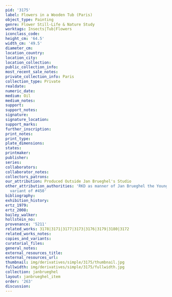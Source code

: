 ```yaml
---
pid: '3175'
label: Flowers in a Wooden Tub (Paris)
object_type: Painting
genre: Flower Still-Life & Nature Study
worktags: Insects|Tub|Flowers
iconclass_code:
height_cm: '64.5'
width_cm: '49.5'
diameter_cm:
location_country:
location_city:
location_collection:
public_collection_info:
most_recent_sale_notes:
private_collection_info: Paris
collection_type: Private
realdate:
numeric_date:
medium: Oil
medium_notes:
support:
support_notes:
signature:
signature_location:
support_marks:
further_inscription:
print_notes:
print_type:
plate_dimensions:
states:
printmaker:
publisher:
series:
collaborators:
collaborator_notes:
collectors_patrons:
our_attribution: Produced Outside Jan Brueghel's Studio
other_attribution_authorities: 'RKD as manner of Jan Brueghel the Younger|Ertz 2008-10,
  variant of #450'
bibliography:
exhibition_history:
ertz_1979:
ertz_2008:
bailey_walker:
hollstein_no:
provenance: '5211'
related_works: 3178|3171|3177|3173|3176|3179|3180|3172
related_works_notes:
copies_and_variants:
curatorial_files:
general_notes:
external_resources_title:
external_resources_url:
thumbnail: img/derivatives/simple/3175/thumbnail.jpg
fullwidth: img/derivatives/simple/3175/fullwidth.jpg
collection: janbrueghel
layout: janbrueghel_item
order: '263'
discussion:
---
```

